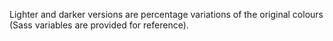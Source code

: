 <p class="abstract" style="border-bottom:hidden">Lighter and darker versions are percentage variations of the original colours (Sass variables are provided for reference).</p>
